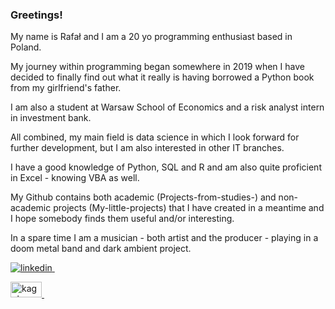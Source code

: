 

### Greetings! 
My name is Rafał and I am a 20 yo programming enthusiast based in Poland. 

My journey within programming began somewhere in 2019 when I have decided to finally find out what it really is having borrowed a Python book from my girlfriend's father.

I am also a student at Warsaw School of Economics and a risk analyst intern in investment bank.

All combined, my main field is data science in which I look forward for further development, but I am also interested in other IT branches.

I have a good knowledge of Python, SQL and R and am also quite proficient in Excel - knowing VBA as well.

My Github contains both academic (Projects-from-studies-) and non-academic projects (My-little-projects) that I have created in a meantime and I hope somebody finds them useful and/or interesting.

In a spare time I am a musician - both artist and the producer - playing in a doom metal band and dark ambient project. 


<p>
  <a href="https://www.linkedin.com/in/rafał-stępień-695562196/" rel="nofollow noreferrer">
    <img src="https://i.stack.imgur.com/gVE0j.png" alt="linkedin">
  </a> &nbsp;
</p>
<p>
  <a href="https://www.kaggle.com/kriegsmaschine" rel="nofollow noreferrer">
    <img src="https://upload.wikimedia.org/wikipedia/commons/7/7c/Kaggle_logo.png" alt="kaggle" width="50" height="25">
  </a> &nbsp;
</p>
